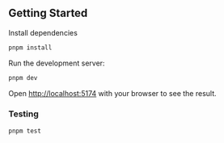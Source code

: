 ## Getting Started

Install dependencies

```bash
pnpm install
```

Run the development server:

```bash
pnpm dev
```

Open [http://localhost:5174](http://localhost:5174) with your browser to see the result.

### Testing

```bash
pnpm test
```